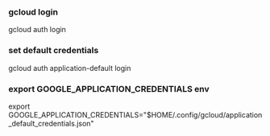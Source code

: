 
### gcloud login

gcloud auth login

### set default credentials

gcloud auth application-default login

### export GOOGLE_APPLICATION_CREDENTIALS env

export GOOGLE_APPLICATION_CREDENTIALS="$HOME/.config/gcloud/application_default_credentials.json"

